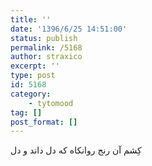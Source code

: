 ```yaml
---
title: ''
date: '1396/6/25 14:51:00'
status: publish
permalink: /5168
author: straxico
excerpt: ''
type: post
id: 5168
category:
    - tytomood
tag: []
post_format: []
---
```

کِشم آن رنج روانکاه که دل داند و دل